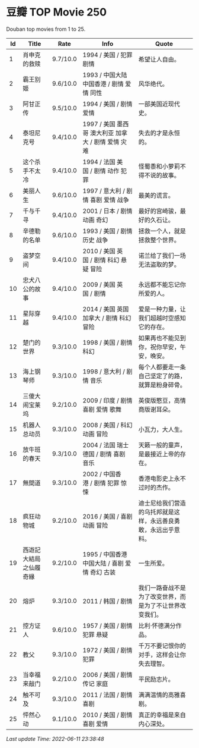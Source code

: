 # 豆瓣 TOP Movie 250

Douban top movies from 1 to 25.

| Id | Title | Rate | Info | Quote |
| --- | ----- | ---- | ---- | ----- |
| 1 | 肖申克的救赎 | 9.7/10.0 | 1994 / 美国 / 犯罪 剧情 | 希望让人自由。 |
| 2 | 霸王别姬 | 9.6/10.0 | 1993 / 中国大陆 中国香港 / 剧情 爱情 同性 | 风华绝代。 |
| 3 | 阿甘正传 | 9.5/10.0 | 1994 / 美国 / 剧情 爱情 | 一部美国近现代史。 |
| 4 | 泰坦尼克号 | 9.4/10.0 | 1997 / 美国 墨西哥 澳大利亚 加拿大 / 剧情 爱情 灾难 | 失去的才是永恒的。  |
| 5 | 这个杀手不太冷 | 9.4/10.0 | 1994 / 法国 美国 / 剧情 动作 犯罪 | 怪蜀黍和小萝莉不得不说的故事。 |
| 6 | 美丽人生 | 9.6/10.0 | 1997 / 意大利 / 剧情 喜剧 爱情 战争 | 最美的谎言。 |
| 7 | 千与千寻 | 9.4/10.0 | 2001 / 日本 / 剧情 动画 奇幻 | 最好的宫崎骏，最好的久石让。  |
| 8 | 辛德勒的名单 | 9.6/10.0 | 1993 / 美国 / 剧情 历史 战争 | 拯救一个人，就是拯救整个世界。 |
| 9 | 盗梦空间 | 9.4/10.0 | 2010 / 美国 英国 / 剧情 科幻 悬疑 冒险 | 诺兰给了我们一场无法盗取的梦。 |
| 10 | 忠犬八公的故事 | 9.4/10.0 | 2009 / 美国 英国 / 剧情 | 永远都不能忘记你所爱的人。 |
| 11 | 星际穿越 | 9.4/10.0 | 2014 / 美国 英国 加拿大 / 剧情 科幻 冒险 | 爱是一种力量，让我们超越时空感知它的存在。 |
| 12 | 楚门的世界 | 9.3/10.0 | 1998 / 美国 / 剧情 科幻 | 如果再也不能见到你，祝你早安，午安，晚安。 |
| 13 | 海上钢琴师 | 9.3/10.0 | 1998 / 意大利 / 剧情 音乐 | 每个人都要走一条自己坚定了的路，就算是粉身碎骨。  |
| 14 | 三傻大闹宝莱坞 | 9.2/10.0 | 2009 / 印度 / 剧情 喜剧 爱情 歌舞 | 英俊版憨豆，高情商版谢耳朵。 |
| 15 | 机器人总动员 | 9.3/10.0 | 2008 / 美国 / 科幻 动画 冒险 | 小瓦力，大人生。 |
| 16 | 放牛班的春天 | 9.3/10.0 | 2004 / 法国 瑞士 德国 / 剧情 喜剧 音乐 | 天籁一般的童声，是最接近上帝的存在。  |
| 17 | 無間道 | 9.3/10.0 | 2002 / 中国香港 / 剧情 犯罪 惊悚 | 香港电影史上永不过时的杰作。 |
| 18 | 疯狂动物城 | 9.2/10.0 | 2016 / 美国 / 喜剧 动画 冒险 | 迪士尼给我们营造的乌托邦就是这样，永远善良勇敢，永远出乎意料。 |
| 19 | 西遊記大結局之仙履奇緣 | 9.2/10.0 | 1995 / 中国香港 中国大陆 / 喜剧 爱情 奇幻 古装 | 一生所爱。 |
| 20 | 熔炉 | 9.3/10.0 | 2011 / 韩国 / 剧情 | 我们一路奋战不是为了改变世界，而是为了不让世界改变我们。 |
| 21 | 控方证人 | 9.6/10.0 | 1957 / 美国 / 剧情 犯罪 悬疑 | 比利·怀德满分作品。 |
| 22 | 教父 | 9.3/10.0 | 1972 / 美国 / 剧情 犯罪 | 千万不要记恨你的对手，这样会让你失去理智。 |
| 23 | 当幸福来敲门 | 9.2/10.0 | 2006 / 美国 / 剧情 传记 家庭 | 平民励志片。  |
| 24 | 触不可及 | 9.3/10.0 | 2011 / 法国 / 剧情 喜剧 | 满满温情的高雅喜剧。 |
| 25 | 怦然心动 | 9.1/10.0 | 2010 / 美国 / 剧情 喜剧 爱情 | 真正的幸福是来自内心深处。 |

*Last update Time: 2022-06-11 23:38:48*